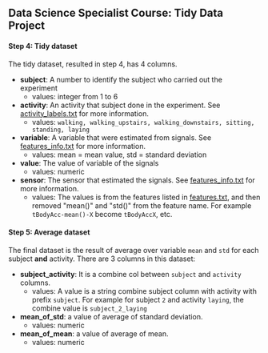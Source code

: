 ## Data Science Specialist Course: Tidy Data Project

#### Step 4: Tidy dataset 
The tidy dataset, resulted in step 4, has 4 columns.
* **subject**:  A number to identify the subject who carried out the experiment
  * values: integer from 1 to 6
* **activity**: An activity that subject done in the experiment. See
  [activity_labels.txt](UCI%20HAR%20Dataset/activity_labels.txt) for more information.
  * values: ``walking, walking_upstairs, walking_downstairs, sitting, standing, laying``
* **variable**: A variable that were estimated from signals. See
  [features_info.txt](UCI%20HAR%20Dataset/features_info.txt) for more information.
  * values: mean = mean value, std = standard deviation
* **value**: The value of variable of the signals 
  * values: numeric
* **sensor**: The sensor that estimated the signals. See
  [features_info.txt](UCI%20HAR%20Dataset/features_info.txt) for more information.
  * values: The values is from the features listed in [features.txt](UCI%20HAR%20Dataset/features.txt), and
    then removed "mean()" and "std()" from the feature name. For example ``tBodyAcc-mean()-X`` become
    ``tBodyAccX``, etc.

#### Step 5: Average dataset
The final dataset is the result of average over variable ``mean`` and ``std`` for each subject **and**
activity. There are 3 columns in this dataset:
* **subject_activity**: It is a combine col between ``subject`` and ``activity`` columns. 
  * values: A value is a string combine subject column with activity with prefix ``subject``. For example
  for subject ``2`` and activity ``laying``, the combine value is ``subject_2_laying``
* **mean_of_std**: a value of average of standard deviation.
  * values: numeric
* **mean_of_mean**: a value of average of mean.
  * values: numeric
